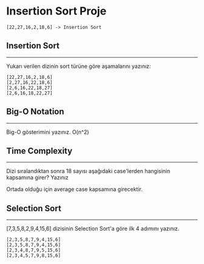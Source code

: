 # Insertion Sort Proje

``` 
[22,27,16,2,18,6] -> Insertion Sort
```

## Insertion Sort
---
Yukarı verilen dizinin sort türüne göre aşamalarını yazınız:
```
[22,27,16,2,18,6]
[2,27,16,22,18,6]
[2,6,16,22,18,27]
[2,6,16,18,22,27]
```

## Big-O Notation
---
Big-O gösterimini yazınız.
O(n^2)

## Time Complexity
---
Dizi sıralandıktan sonra 18 sayısı aşağıdaki case'lerden hangisinin kapsamına girer? Yazınız

Ortada olduğu için average case kapsamına girecektir.

## Selection Sort
---
[7,3,5,8,2,9,4,15,6] dizisinin Selection Sort'a göre ilk 4 adımını yazınız.

```
[2,3,5,8,7,9,4,15,6]
[2,3,5,8,7,9,4,15,6]
[2,3,4,8,7,9,5,15,6]
[2,3,4,5,7,9,8,15,6]
```